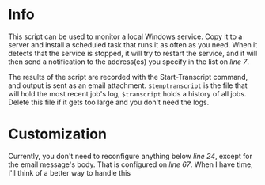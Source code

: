 # Info

This script can be used to monitor a local Windows service. Copy it to
a server and install a scheduled task that runs it as often as you
need. When it detects that the service is stopped, it will try to
restart the service, and it will then send a notification to the
address(es) you specify in the list on _line 7_.

The results of the script are recorded with the Start-Transcript
command, and output is sent as an email attachment. `$temptranscript` is
the file that will hold the most recent job's log, `$transcript` holds a
history of all jobs. Delete this file if it gets too large and you
don't need the logs. 

# Customization

Currently, you don't need to reconfigure anything below _line 24_,
except for the email message's body. That is configured on _line
67_. When I have time, I'll think of a better way to handle this

